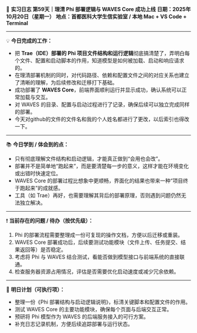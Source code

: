 🧬 **实习日志 第59天｜理清 Phi 部署逻辑与 WAVES Core 成功上线**
**日期：2025年10月20日（星期一）**
**地点：首都医科大学生信实验室 / 本地 Mac + VS Code + Terminal**

---

💡 **今日完成的工作：**

* 把 **Trae（IDE）部署的 Phi 项目文件结构和运行逻辑**彻底搞清楚了，弄明白每个文件、配置和启动脚本的作用，知道模型是如何被加载、启动和响应请求的。
* 在理清部署机制的同时，对代码路径、依赖和配置文件之间的对应关系也建立了清晰的理解，为后续修改和迁移打下基础。
* 成功部署了 **WAVES Core**，前端界面顺利运行并显示成功，确认系统可以正常加载与交互。
* 对 WAVES 的目录、配置与启动过程进行了记录，确保后续可以独立完成同样的部署。
* 今天对github的文件的文件名和我的个人姓名都进行了更改，以后索引也得改一下。

---

📚 **今日学到 / 体会到的点：**

* 只有彻底理解文件结构和启动逻辑，才能真正做到“会用也会改”。
* 部署并不是简单地“跑起来”，而是要清楚每一步的意义，这样才能在环境变化或出错时快速定位。
* WAVES Core 的部署过程比想象中更顺畅，界面化的结果也带来一种“项目终于跑起来”的成就感。
* 工具（如 Trae）再好，也需要理解其背后的部署原理，否则遇到问题仍然无法独立解决。

---

❗ **当前存在的问题 / 待办（按优先级）：**

1. Phi 的部署流程需要整理成一份可复现的操作文档，方便以后迁移或重装。
2. WAVES Core 部署成功后，后续要测试功能模块（文件上传、任务提交、结果返回等）是否稳定。
3. 考虑将 Phi 与 WAVES 结合测试，看能否做到模型接口与前端系统的直接联通。
4. 检查服务器资源占用情况，评估是否需要优化启动速度或减少冗余依赖。

---

🎯 **明日计划（可执行项）：**

* 整理一份《Phi 部署结构与启动逻辑说明》，标清关键脚本和配置文件的作用。
* 测试 WAVES Core 的主要功能模块，确保每个页面与后端交互正常。
* 预研将 Phi 模型作为 WAVES 的后端服务接入的可行方案。
* 补充日志记录机制，方便后续追踪部署与运行状态。
